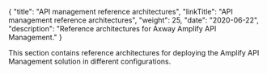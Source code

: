{
"title": "API management reference architectures",
"linkTitle": "API management reference architectures",
"weight": 25,
"date": "2020-06-22",
"description": "Reference architectures for Axway Amplify API Management."
}

This section contains reference architectures for deploying the Amplify API Management solution in different configurations.
